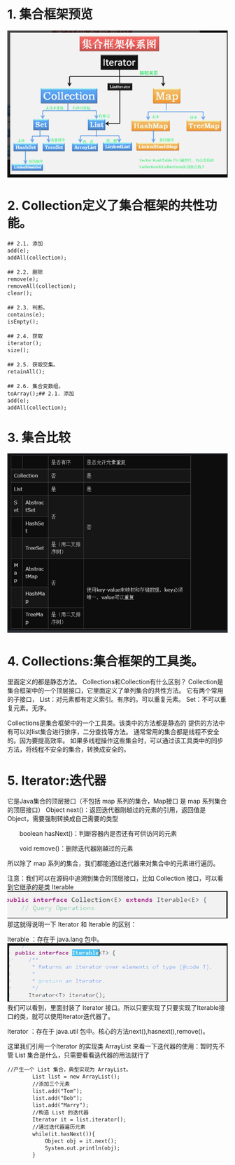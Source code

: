 # 1. 集合框架预览
![](_v_images/_1544755893_3895.png)
# 2. Collection定义了集合框架的共性功能。
```
## 2.1. 添加
add(e);
addAll(collection);

## 2.2. 删除
remove(e);
removeAll(collection);
clear();

## 2.3. 判断。
contains(e);
isEmpty();

## 2.4. 获取
iterator();
size();

## 2.5. 获取交集。
retainAll();

## 2.6. 集合变数组。
toArray();## 2.1. 添加
add(e);
addAll(collection);

```

# 3. 集合比较
![](_v_images/_1544757903_20146.png)
# 4. Collections:集合框架的工具类。
里面定义的都是静态方法。
Collections和Collection有什么区别？
Collection是集合框架中的一个顶层接口，它里面定义了单列集合的共性方法。
它有两个常用的子接口，
List：对元素都有定义索引。有序的。可以重复元素。
Set：不可以重复元素。无序。

Collections是集合框架中的一个工具类。该类中的方法都是静态的
提供的方法中有可以对list集合进行排序，二分查找等方法。
通常常用的集合都是线程不安全的。因为要提高效率。
如果多线程操作这些集合时，可以通过该工具类中的同步方法，将线程不安全的集合，转换成安全的。
# 5. Iterator:迭代器
它是Java集合的顶层接口（不包括 map 系列的集合，Map接口 是 map 系列集合的顶层接口）
      Object next()：返回迭代器刚越过的元素的引用，返回值是 Object，需要强制转换成自己需要的类型

　　boolean hasNext()：判断容器内是否还有可供访问的元素

　　void remove()：删除迭代器刚越过的元素

所以除了 map 系列的集合，我们都能通过迭代器来对集合中的元素进行遍历。

注意：我们可以在源码中追溯到集合的顶层接口，比如 Collection 接口，可以看到它继承的是类 Iterable
![](_v_images/_1544760618_5682.png)
那这就得说明一下 Iterator 和 Iterable 的区别：

 Iterable ：存在于 java.lang 包中。
![](_v_images/_1544760653_2809.png)
我们可以看到，里面封装了 Iterator 接口。所以只要实现了只要实现了Iterable接口的类，就可以使用Iterator迭代器了。

 Iterator ：存在于 java.util 包中。核心的方法next(),hasnext(),remove()。

 这里我们引用一个Iterator 的实现类 ArrayList 来看一下迭代器的使用：暂时先不管 List 集合是什么，只需要看看迭代器的用法就行了
```
//产生一个 List 集合，典型实现为 ArrayList。
        List list = new ArrayList();
        //添加三个元素
        list.add("Tom");
        list.add("Bob");
        list.add("Marry");
        //构造 List 的迭代器
        Iterator it = list.iterator();
        //通过迭代器遍历元素
        while(it.hasNext()){
            Object obj = it.next();
            System.out.println(obj);
        }
```